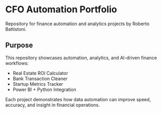 # CFO Automation Portfolio

Repository for finance automation and analytics projects by Roberto Battistoni.

## Purpose
This repository showcases automation, analytics, and AI-driven finance workflows:
- Real Estate ROI Calculator
- Bank Transaction Cleaner
- Startup Metrics Tracker
- Power BI + Python Integration

Each project demonstrates how data automation can improve speed, accuracy, and insight in financial operations.
